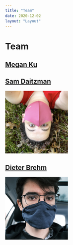 ```yaml
---
title: "Team"
date: 2020-12-02
layout: "Layout"
---
```


# Team

## [Megan Ku](https://megku4u.github.io)
<!-- <img class="no-medium-zoom" src="./fig/meg.jpg" style="width: 40%"> -->

## [Sam Daitzman](https://sam.daitzman.com)
<img class="no-medium-zoom" src="./fig/sam.jpg" style="width: 40%">

## [Dieter Brehm](https://dieterbrehm.com)
<img class="no-medium-zoom" src="./fig/dieter.jpg" style="width: 40%">